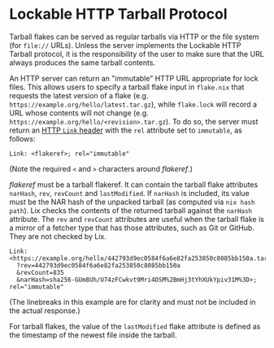 # Lockable HTTP Tarball Protocol

Tarball flakes can be served as regular tarballs via HTTP or the file
system (for `file://` URLs). Unless the server implements the Lockable
HTTP Tarball protocol, it is the responsibility of the user to make sure that
the URL always produces the same tarball contents.

An HTTP server can return an "immutable" HTTP URL appropriate for lock
files. This allows users to specify a tarball flake input in
`flake.nix` that requests the latest version of a flake
(e.g. `https://example.org/hello/latest.tar.gz`), while `flake.lock`
will record a URL whose contents will not change
(e.g. `https://example.org/hello/<revision>.tar.gz`). To do so, the
server must return an [HTTP `Link` header](https://developer.mozilla.org/en-US/docs/Web/HTTP/Headers/Link) with the `rel` attribute set to
`immutable`, as follows:

```
Link: <flakeref>; rel="immutable"
```

(Note the required `<` and `>` characters around *flakeref*.)

*flakeref* must be a tarball flakeref. It can contain the tarball flake attributes
`narHash`, `rev`, `revCount` and `lastModified`. If `narHash` is included, its
value must be the NAR hash of the unpacked tarball (as computed via
`nix hash path`). Lix checks the contents of the returned tarball
against the `narHash` attribute. The `rev` and `revCount` attributes
are useful when the tarball flake is a mirror of a fetcher type that
has those attributes, such as Git or GitHub. They are not checked by
Lix.

```
Link: <https://example.org/hello/442793d9ec0584f6a6e82fa253850c8085bb150a.tar.gz
  ?rev=442793d9ec0584f6a6e82fa253850c8085bb150a
  &revCount=835
  &narHash=sha256-GUm8Uh/U74zFCwkvt9Mri4DSM%2BmHj3tYhXUkYpiv31M%3D>; rel="immutable"
```

(The linebreaks in this example are for clarity and must not be included in the actual response.)

For tarball flakes, the value of the `lastModified` flake attribute is
defined as the timestamp of the newest file inside the tarball.
